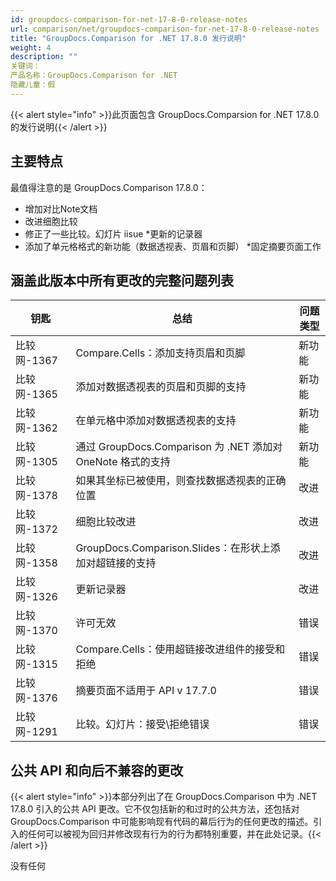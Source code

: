 ```yaml
---
id: groupdocs-comparison-for-net-17-8-0-release-notes
url: comparison/net/groupdocs-comparison-for-net-17-8-0-release-notes
title: "GroupDocs.Comparison for .NET 17.8.0 发行说明"
weight: 4
description: ""
关键词：
产品名称：GroupDocs.Comparison for .NET
隐藏儿童：假
---
```

{{< alert style="info" >}}此页面包含 GroupDocs.Comparsion for .NET 17.8.0 的发行说明{{< /alert >}}

## 主要特点

最值得注意的是 GroupDocs.Comparison 17.8.0：

* 增加对比Note文档
* 改进细胞比较
* 修正了一些比较。幻灯片 iisue
*更新的记录器
* 添加了单元格格式的新功能（数据透视表、页眉和页脚）
*固定摘要页面工作

## 涵盖此版本中所有更改的完整问题列表

|钥匙 |总结 |问题类型 |
| --- | --- | --- |
|比较网-1367 | Compare.Cells：添加支持页眉和页脚|新功能 |
|比较网-1365 |添加对数据透视表的页眉和页脚的支持 |新功能 |
|比较网-1362 |在单元格中添加对数据透视表的支持 |新功能 |
|比较网-1305 |通过 GroupDocs.Comparison 为 .NET 添加对 OneNote 格式的支持 |新功能 |
|比较网-1378 |如果其坐标已被使用，则查找数据透视表的正确位置 |改进 |
|比较网-1372 |细胞比较改进 |改进 |
|比较网-1358 | GroupDocs.Comparison.Slides：在形状上添加对超链接的支持 |改进 |
|比较网-1326 |更新记录器 |改进 |
|比较网-1370 |许可无效 |错误 |
|比较网-1315 | Compare.Cells：使用超链接改进组件的接受和拒绝|错误 |
|比较网-1376 |摘要页面不适用于 API v 17.7.0 |错误 |
|比较网-1291 |比较。幻灯片：接受\\拒绝错误 |错误 |

## 公共 API 和向后不兼容的更改

{{< alert style="info" >}}本部分列出了在 GroupDocs.Comparison 中为 .NET 17.8.0 引入的公共 API 更改。它不仅包括新的和过时的公共方法，还包括对 GroupDocs.Comparison 中可能影响现有代码的幕后行为的任何更改的描述。引入的任何可以被视为回归并修改现有行为的行为都特别重要，并在此处记录。{{< /alert >}}

  


没有任何

